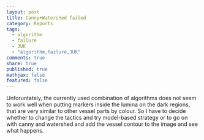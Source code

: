 ```yaml
---
layout: post
title: Canny+Watershed failed
category: Reports
tags: 
  - algorithm
  - failure
  - JUK
  - "algorithm,failure,JUK"
comments: true
share: true
published: true
mathjax: false
featured: false
---
```


Unforuntately, the currently used combination of algorithms does not seem to work well when putting markers inside the lumina on the dark regions, that are very similar to other vessel parts by colour.
So I have to decide whether to change the tactics and try model-based strategy or to go on with canny and watershed and add the vessel contour to the image and see what happens.